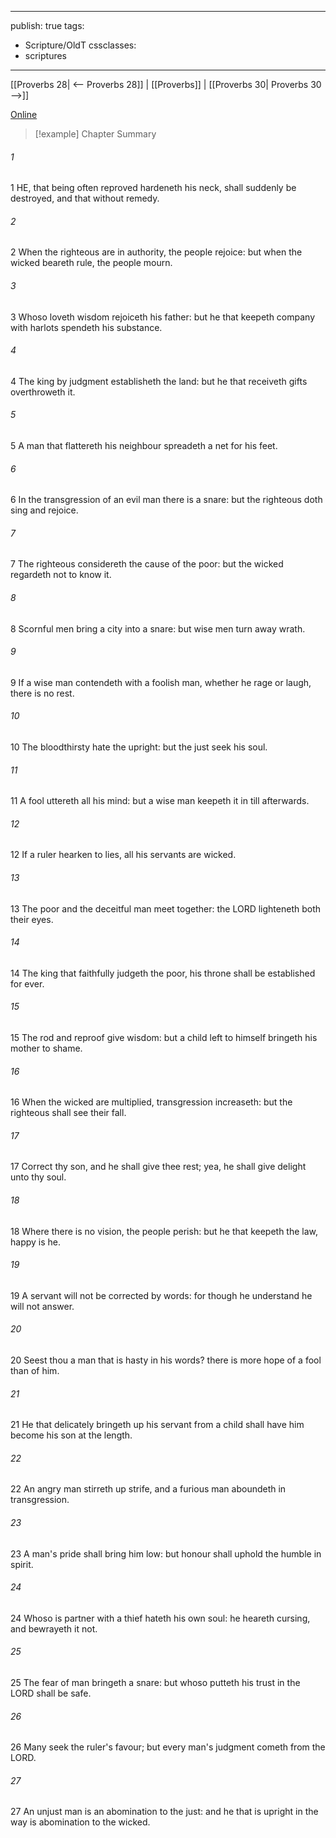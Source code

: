 

---
publish: true
tags:
  - Scripture/OldT
cssclasses:
  - scriptures
---
[[Proverbs 28| <-- Proverbs 28]] | [[Proverbs]] | [[Proverbs 30| Proverbs 30 -->]]

[Online](https://churchofjesuschrist.org/study/scriptures/ot/prov/29?lang=eng)

>[!example] Chapter Summary
>
###### 1
1 HE, that being often reproved hardeneth his neck, shall suddenly be destroyed, and that without remedy.
###### 2
2 When the righteous are in authority, the people rejoice: but when the wicked beareth rule, the people mourn.
###### 3
3 Whoso loveth wisdom rejoiceth his father: but he that keepeth company with harlots spendeth his substance.
###### 4
4 The king by judgment establisheth the land: but he that receiveth gifts overthroweth it.
###### 5
5 A man that flattereth his neighbour spreadeth a net for his feet.
###### 6
6 In the transgression of an evil man there is a snare: but the righteous doth sing and rejoice.
###### 7
7 The righteous considereth the cause of the poor: but the wicked regardeth not to know it.
###### 8
8 Scornful men bring a city into a snare: but wise men turn away wrath.
###### 9
9 If a wise man contendeth with a foolish man, whether he rage or laugh, there is no rest.
###### 10
10 The bloodthirsty hate the upright: but the just seek his soul.
###### 11
11 A fool uttereth all his mind: but a wise man keepeth it in till afterwards.
###### 12
12 If a ruler hearken to lies, all his servants are wicked.
###### 13
13 The poor and the deceitful man meet together: the LORD lighteneth both their eyes.
###### 14
14 The king that faithfully judgeth the poor, his throne shall be established for ever.
###### 15
15 The rod and reproof give wisdom: but a child left to himself bringeth his mother to shame.
###### 16
16 When the wicked are multiplied, transgression increaseth: but the righteous shall see their fall.
###### 17
17 Correct thy son, and he shall give thee rest; yea, he shall give delight unto thy soul.
###### 18
18 Where there is no vision, the people perish: but he that keepeth the law, happy is he.
###### 19
19 A servant will not be corrected by words: for though he understand he will not answer.
###### 20
20 Seest thou a man that is hasty in his words?  there is more hope of a fool than of him.
###### 21
21 He that delicately bringeth up his servant from a child shall have him become his son at the length.
###### 22
22 An angry man stirreth up strife, and a furious man aboundeth in transgression.
###### 23
23 A man's pride shall bring him low: but honour shall uphold the humble in spirit.
###### 24
24 Whoso is partner with a thief hateth his own soul: he heareth cursing, and bewrayeth it not.
###### 25
25 The fear of man bringeth a snare: but whoso putteth his trust in the LORD shall be safe.
###### 26
26 Many seek the ruler's favour; but every man's judgment cometh from the LORD.
###### 27
27 An unjust man is an abomination to the just: and he that is upright in the way is abomination to the wicked.



